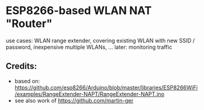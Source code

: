 # ESP8266-based WLAN NAT "Router"

use cases: WLAN range extender, covering existing WLAN with new SSID / password, inexpensive multiple WLANs, ... 
later: monitoring traffic

## Credits:
 - based on: https://github.com/esp8266/Arduino/blob/master/libraries/ESP8266WiFi/examples/RangeExtender-NAPT/RangeExtender-NAPT.ino
 - see also work of https://github.com/martin-ger
